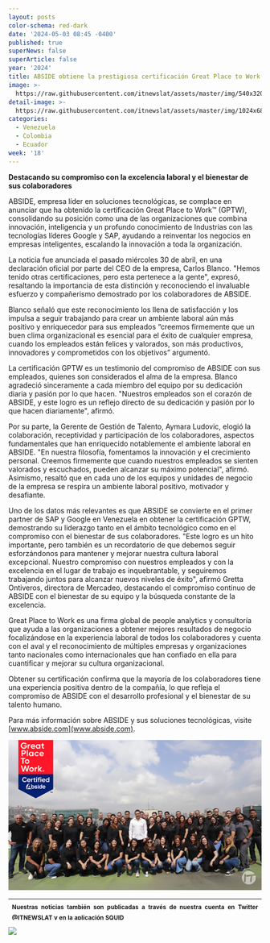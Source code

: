 ```yaml
---
layout: posts
color-schema: red-dark
date: '2024-05-03 08:45 -0400'
published: true
superNews: false
superArticle: false
year: '2024'
title: ABSIDE obtiene la prestigiosa certificación Great Place to Work
image: >-
  https://raw.githubusercontent.com/itnewslat/assets/master/img/540x320/ABSIDE-GPTW-p.jpg
detail-image: >-
  https://raw.githubusercontent.com/itnewslat/assets/master/img/1024x680/ABSIDE-GPTW-g.jpg
categories:
  - Venezuela
  - Colombia
  - Ecuador
week: '18'
---
```

**Destacando su compromiso con la excelencia laboral y el bienestar de sus colaboradores**

ABSIDE, empresa líder en soluciones tecnológicas, se complace en anunciar que ha obtenido la certificación Great Place to Work™ (GPTW), consolidando su posición como una de las organizaciones que combina innovación, inteligencia y un profundo conocimiento de Industrias con las tecnologías líderes Google y SAP, ayudando a reinventar los negocios en empresas inteligentes, escalando la innovación a toda la organización.

La noticia fue anunciada el pasado miércoles 30 de abril, en una declaración oficial por parte del CEO de la empresa, Carlos Blanco. "Hemos tenido otras certificaciones, pero esta pertenece a la gente", expresó, resaltando la importancia de esta distinción y reconociendo el invaluable esfuerzo y compañerismo demostrado por los colaboradores de ABSIDE.

Blanco señaló que este reconocimiento los llena de satisfacción y los impulsa a seguir trabajando para crear un ambiente laboral aún más positivo y enriquecedor para sus empleados “creemos firmemente que un buen clima organizacional es esencial para el éxito de cualquier empresa, cuando los empleados están felices y valorados, son más productivos, innovadores y comprometidos con los objetivos” argumentó.

La certificación GPTW es un testimonio del compromiso de ABSIDE con sus empleados, quienes son considerados el alma de la empresa. Blanco agradeció sinceramente a cada miembro del equipo por su dedicación diaria y pasión por lo que hacen. "Nuestros empleados son el corazón de ABSIDE, y este logro es un reflejo directo de su dedicación y pasión por lo que hacen diariamente", afirmó.

Por su parte, la Gerente de Gestión de Talento, Aymara Ludovic, elogió la colaboración, receptividad y participación de los colaboradores, aspectos fundamentales que han enriquecido notablemente el ambiente laboral en ABSIDE. "En nuestra filosofía, fomentamos la innovación y el crecimiento personal. Creemos firmemente que cuando nuestros empleados se sienten valorados y escuchados, pueden alcanzar su máximo potencial", afirmó. Asimismo, resaltó que en cada uno de los equipos y unidades de negocio de la empresa se respira un ambiente laboral positivo, motivador y desafiante.

Uno de los datos más relevantes es que ABSIDE se convierte en el primer partner de SAP y Google en Venezuela en obtener la certificación GPTW, demostrando su liderazgo tanto en el ámbito tecnológico como en el compromiso con el bienestar de sus colaboradores. "Este logro es un hito importante, pero también es un recordatorio de que debemos seguir esforzándonos para mantener y mejorar nuestra cultura laboral excepcional. Nuestro compromiso con nuestros empleados y con la excelencia en el lugar de trabajo es inquebrantable, y seguiremos trabajando juntos para alcanzar nuevos niveles de éxito", afirmó Gretta Ontiveros, directora de Mercadeo, destacando el compromiso continuo de ABSIDE con el bienestar de su equipo y la búsqueda constante de la excelencia.

Great Place to Work es una firma global de people analytics y consultoría que ayuda a las organizaciones a obtener mejores resultados de negocio focalizándose en la experiencia laboral de todos los colaboradores y cuenta con el aval y el reconocimiento de múltiples empresas y organizaciones tanto nacionales como internacionales que han confiado en ella para cuantificar y mejorar su cultura organizacional.

Obtener su certificación confirma que la mayoría de los colaboradores tiene una experiencia positiva dentro de la compañía, lo que refleja el compromiso de ABSIDE con el desarrollo profesional y el bienestar de su talento humano.

Para más información sobre ABSIDE y sus soluciones tecnológicas, visite [www.abside.com](www.abside.com).

![](https://raw.githubusercontent.com/itnewslat/assets/master/img/540x320/ABSIDE-GPTW-p.jpg)

<table style="height: 42px;" width="569">
<tbody>
<tr>
<td style="text-align: justify;"><sub><strong>Nuestras noticias también son publicadas a través de nuestra cuenta en Twitter <a href="https://twitter.com/itnewslat?lang=es">@ITNEWSLAT</a> y en la aplicación <a href="https://squidapp.co/en/">SQUID</a></strong></sub></td>
</tr>
</tbody>
</table>

<img src="https://tracker.metricool.com/c3po.jpg?hash=56f88a41e39ab42c063cc51676587a04"/>
